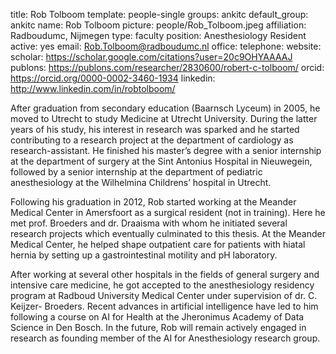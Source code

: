 title: Rob Tolboom
template: people-single
groups: ankitc
default_group: ankitc
name: Rob Tolboom
picture: people/Rob_Tolboom.jpeg
affiliation: Radboudumc, Nijmegen
type: faculty
position: Anesthesiology Resident
active: yes
email: Rob.Tolboom@radboudumc.nl
office: 
telephone: 
website: 
scholar: https://scholar.google.com/citations?user=20c9OHYAAAAJ
publons: https://publons.com/researcher/2830600/robert-c-tolboom/
orcid: https://orcid.org/0000-0002-3460-1934
linkedin: http://www.linkedin.com/in/robtolboom/

After graduation from secondary education (Baarnsch Lyceum) in 2005, he moved to Utrecht to study Medicine at Utrecht University. During the latter years of his study, his interest in research was sparked and he started contributing to a research project at the department of cardiology as research-assistant. He finished his master’s degree with a senior internship at the department of surgery at the Sint Antonius Hospital in Nieuwegein, followed by a senior internship at the department of pediatric anesthesiology at the Wilhelmina Childrens’ hospital in Utrecht.

Following his graduation in 2012, Rob started working at the Meander Medical Center in Amersfoort as a surgical resident (not in training). Here he met prof. Broeders and dr. Draaisma with whom he initiated several research projects which eventually culminated to this thesis. At the Meander Medical Center, he helped shape outpatient care for patients with hiatal hernia by setting up a gastrointestinal motility and pH laboratory.

After working at several other hospitals in the fields of general surgery and intensive care medicine, he got accepted to the anesthesiology residency program at Radboud University Medical Center under supervision of dr. C. Keijzer- Broeders. Recent advances in artificial intelligence have led to him following a course on AI for Health at the Jheronimus Academy of Data Science in Den Bosch. In the future, Rob will remain actively engaged in research as founding member of the AI for Anesthesiology research group.